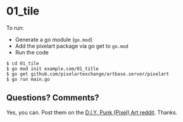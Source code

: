 # 01_tile


To run:

- Generate a go module (`go.mod`)
- Add the pixelart package via go get to `go.mod`
- Run the code


```
$ cd 01_tile
$ go mod init example.com/01_title
$ go get github.com/pixelartexchange/artbase.server/pixelart
$ go run main.go
```


## Questions? Comments?

Yes, you can. Post them on the [D.I.Y. Punk (Pixel) Art reddit](https://old.reddit.com/r/DIYPunkArt). Thanks.




